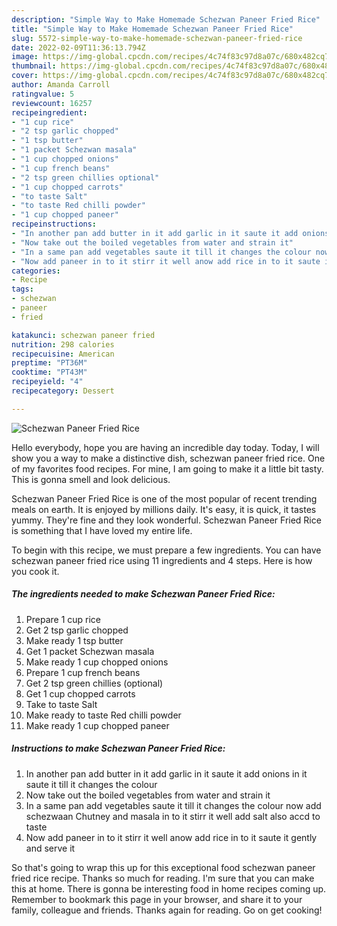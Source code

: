 ```yaml
---
description: "Simple Way to Make Homemade Schezwan Paneer Fried Rice"
title: "Simple Way to Make Homemade Schezwan Paneer Fried Rice"
slug: 5572-simple-way-to-make-homemade-schezwan-paneer-fried-rice
date: 2022-02-09T11:36:13.794Z
image: https://img-global.cpcdn.com/recipes/4c74f83c97d8a07c/680x482cq70/schezwan-paneer-fried-rice-recipe-main-photo.jpg
thumbnail: https://img-global.cpcdn.com/recipes/4c74f83c97d8a07c/680x482cq70/schezwan-paneer-fried-rice-recipe-main-photo.jpg
cover: https://img-global.cpcdn.com/recipes/4c74f83c97d8a07c/680x482cq70/schezwan-paneer-fried-rice-recipe-main-photo.jpg
author: Amanda Carroll
ratingvalue: 5
reviewcount: 16257
recipeingredient:
- "1 cup rice"
- "2 tsp garlic chopped"
- "1 tsp butter"
- "1 packet Schezwan masala"
- "1 cup chopped onions"
- "1 cup french beans"
- "2 tsp green chillies optional"
- "1 cup chopped carrots"
- "to taste Salt"
- "to taste Red chilli powder"
- "1 cup chopped paneer"
recipeinstructions:
- "In another pan add butter in it add garlic in it saute it add onions in it saute it till it changes the colour"
- "Now take out the boiled vegetables from water and strain it"
- "In a same pan add vegetables saute it till it changes the colour now add schezwaan Chutney and masala in to it stirr it well add salt also accd to taste"
- "Now add paneer in to it stirr it well anow add rice in to it saute it gently and serve it"
categories:
- Recipe
tags:
- schezwan
- paneer
- fried

katakunci: schezwan paneer fried 
nutrition: 298 calories
recipecuisine: American
preptime: "PT36M"
cooktime: "PT43M"
recipeyield: "4"
recipecategory: Dessert

---
```



![Schezwan Paneer Fried Rice](https://img-global.cpcdn.com/recipes/4c74f83c97d8a07c/680x482cq70/schezwan-paneer-fried-rice-recipe-main-photo.jpg)

Hello everybody, hope you are having an incredible day today. Today, I will show you a way to make a distinctive dish, schezwan paneer fried rice. One of my favorites food recipes. For mine, I am going to make it a little bit tasty. This is gonna smell and look delicious.



Schezwan Paneer Fried Rice is one of the most popular of recent trending meals on earth. It is enjoyed by millions daily. It's easy, it is quick, it tastes yummy. They're fine and they look wonderful. Schezwan Paneer Fried Rice is something that I have loved my entire life.


To begin with this recipe, we must prepare a few ingredients. You can have schezwan paneer fried rice using 11 ingredients and 4 steps. Here is how you cook it.

<!--inarticleads1-->

##### The ingredients needed to make Schezwan Paneer Fried Rice:

1. Prepare 1 cup rice
1. Get 2 tsp garlic chopped
1. Make ready 1 tsp butter
1. Get 1 packet Schezwan masala
1. Make ready 1 cup chopped onions
1. Prepare 1 cup french beans
1. Get 2 tsp green chillies (optional)
1. Get 1 cup chopped carrots
1. Take to taste Salt
1. Make ready to taste Red chilli powder
1. Make ready 1 cup chopped paneer




<!--inarticleads2-->

##### Instructions to make Schezwan Paneer Fried Rice:

1. In another pan add butter in it add garlic in it saute it add onions in it saute it till it changes the colour
1. Now take out the boiled vegetables from water and strain it
1. In a same pan add vegetables saute it till it changes the colour now add schezwaan Chutney and masala in to it stirr it well add salt also accd to taste
1. Now add paneer in to it stirr it well anow add rice in to it saute it gently and serve it




So that's going to wrap this up for this exceptional food schezwan paneer fried rice recipe. Thanks so much for reading. I'm sure that you can make this at home. There is gonna be interesting food in home recipes coming up. Remember to bookmark this page in your browser, and share it to your family, colleague and friends. Thanks again for reading. Go on get cooking!
